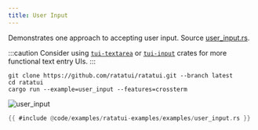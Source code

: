 ```yaml
---
title: User Input
---
```


Demonstrates one approach to accepting user input. Source
[user_input.rs](https://github.com/ratatui/ratatui/blob/main/examples/user_input.rs).

:::caution Consider using [`tui-textarea`](https://crates.io/crates/tui-textarea) or
[`tui-input`](https://crates.io/crates/tui-input) crates for more functional text entry UIs. :::

```shell title=run example
git clone https://github.com/ratatui/ratatui.git --branch latest
cd ratatui
cargo run --example=user_input --features=crossterm
```

![user_input](user_input.gif)

```rust title=user_input.rs
{{ #include @code/examples/ratatui-examples/examples/user_input.rs }}
```
